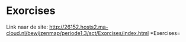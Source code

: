 # Exorcises
Link naar de site: http://26152.hosts2.ma-cloud.nl/bewijzenmap/periode1.3/sct/Exorcises/index.html
*Exercises=


